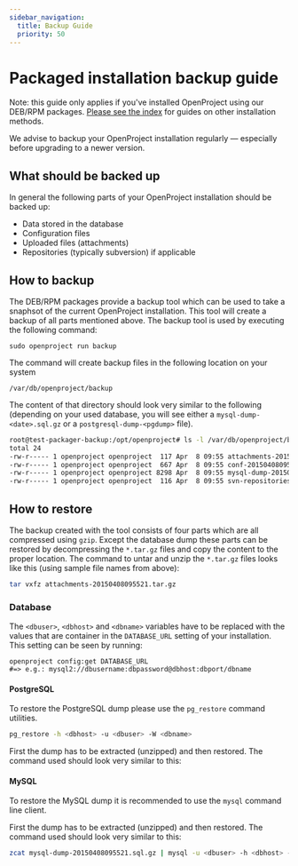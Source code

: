 ```yaml
---
sidebar_navigation:
  title: Backup Guide
  priority: 50
---
```


# Packaged installation backup guide

<div class="alert alert-info" role="alert">

Note: this guide only applies if you've installed OpenProject using our DEB/RPM
packages. [Please see the index](../) for guides on other installation methods.

</div>

We advise to backup your OpenProject installation regularly — especially before upgrading to a newer version.

## What should be backed up

In general the following parts of your OpenProject installation should be backed up:

- Data stored in the database
- Configuration files
- Uploaded files (attachments)
- Repositories (typically subversion) if applicable

## How to backup

The DEB/RPM packages provide a backup tool which can be used to take a snaphsot
of the current OpenProject installation. This tool will create a backup of
all parts mentioned above. The backup tool is used by executing the following
command:

```
sudo openproject run backup
```

The command will create backup files in the following location on your system

```
/var/db/openproject/backup
```

The content of that directory should look very similar to the following (depending on your used database,  you will see either a `mysql-dump-<date>.sql.gz` or a `postgresql-dump-<pgdump>` file).

```bash
root@test-packager-backup:/opt/openproject# ls -l /var/db/openproject/backup/
total 24
-rw-r----- 1 openproject openproject  117 Apr  8 09:55 attachments-20150408095521.tar.gz
-rw-r----- 1 openproject openproject  667 Apr  8 09:55 conf-20150408095521.tar.gz
-rw-r----- 1 openproject openproject 8298 Apr  8 09:55 mysql-dump-20150408095521.sql.gz
-rw-r----- 1 openproject openproject  116 Apr  8 09:55 svn-repositories-20150408095521.tar.gz
```



## How to restore

The backup created with the tool consists of four parts
which are all compressed using `gzip`. Except the  database dump these parts
can be restored by decompressing the `*.tar.gz` files and copy the content to the
proper location. The command to untar and unzip the `*.tar.gz` files looks like
this (using sample file names from above):

```bash
tar vxfz attachments-20150408095521.tar.gz
```



### Database

The `<dbuser>`, `<dbhost>` and `<dbname>` variables have to be replaced with
the values that are container in the `DATABASE_URL` setting of your
installation. This setting can be seen by running:

```
openproject config:get DATABASE_URL
#=> e.g.: mysql2://dbusername:dbpassword@dbhost:dbport/dbname
```



#### PostgreSQL

To restore the PostgreSQL dump please use the `pg_restore` command utilities.



```bash
pg_restore -h <dbhost> -u <dbuser> -W <dbname>
```



First the dump has to be extracted (unzipped) and then restored. The command
used should look very similar to this:

#### MySQL



To restore the MySQL dump it is recommended to use the `mysql` command line client.

First the dump has to be extracted (unzipped) and then restored. The command
used should look very similar to this:

```bash
zcat mysql-dump-20150408095521.sql.gz | mysql -u <dbuser> -h <dbhost> -p <dbname>
```
